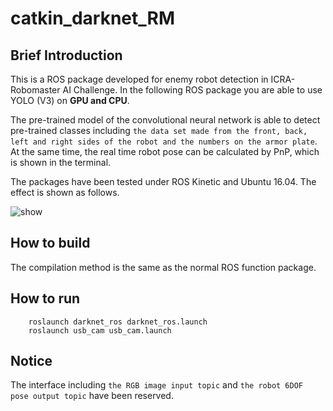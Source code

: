 # catkin_darknet_RM

## Brief Introduction

This is a ROS package developed for enemy robot detection in ICRA-Robomaster AI Challenge. In the following ROS package you are able to use YOLO (V3) on **GPU and CPU**. </br>

The pre-trained model of the convolutional neural network is able to detect pre-trained classes including `the data set made from the front, back, left and right sides of the robot and the numbers on the armor plate`.</br>
 At the same time, the real time robot pose can be calculated by PnP, which is shown in the terminal.

The  packages have been tested under ROS Kinetic and Ubuntu 16.04. The effect is shown as follows.

<img src="img/Yolo_tiny recognition.gif" alt="show" />

## How to build

The compilation method is the same as the normal ROS function package.

## How to run

```
    roslaunch darknet_ros darknet_ros.launch
    roslaunch usb_cam usb_cam.launch
```

## Notice

The interface including `the RGB image input topic` and `the robot 6DOF  pose output topic` have been reserved.
